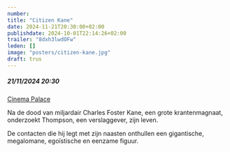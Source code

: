 ```yaml
---
number: 
title: "Citizen Kane"
date: 2024-11-21T20:30:00+02:00
publishdate: 2024-10-01T22:14:26+02:00
trailer: "8dxh3lwdOFw"
leden: []
image: "posters/citizen-kane.jpg"
draft: trus
---
```


##### 21/11/2024 20:30

[Cinema Palace](https://cinema-palace.be/nl/film/citizen-kane)

Na de dood van miljardair Charles Foster Kane, een grote krantenmagnaat,
onderzoekt Thompson, een verslaggever, zijn leven.
<!--more-->
De contacten die hij legt met zijn naasten onthullen een gigantische,
megalomane, egoïstische en eenzame figuur.
